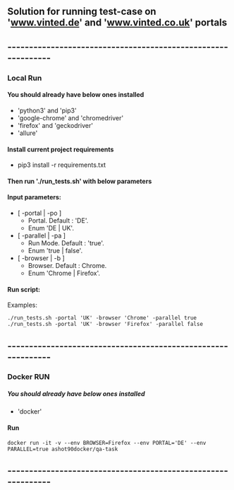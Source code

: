 ## Solution for running test-case on 'www.vinted.de' and 'www.vinted.co.uk' portals
## -------------------------------------------------------------

### Local Run
#### You should already have below ones installed
 * 'python3' and 'pip3'
 * 'google-chrome' and 'chromedriver'
 * 'firefox' and 'geckodriver'  
 * 'allure'

#### Install current project requirements
* pip3 install -r requirements.txt
#### Then run './run_tests.sh' with below parameters
#### Input parameters:
* [ -portal | -po ]
    *  Portal. Default : 'DE'.
    *  Enum 'DE | UK'.
* [ -parallel | -pa ]
    * Run Mode. Default : 'true'.
    * Enum 'true | false'.
* [ -browser | -b ]
    * Browser. Default : Chrome.
    * Enum 'Chrome | Firefox'. 
#### Run script:
Examples:
```
./run_tests.sh -portal 'UK' -browser 'Chrome' -parallel true
./run_tests.sh -portal 'UK' -browser 'Firefox' -parallel false
```
## -------------------------------------------------------------
### Docker RUN
##### You should already have below ones installed
 * 'docker'
#### Run
```
docker run -it -v --env BROWSER=Firefox --env PORTAL='DE' --env PARALLEL=true ashot90docker/qa-task
```
## -------------------------------------------------------------